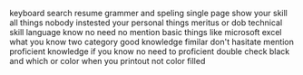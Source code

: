 keyboard search resume
grammer and speling
single page show your skill all things 
nobody instested your personal things meritus or dob 
technical skill language know   no need no mention basic things like microsoft excel
what you know two category good knowledge fimilar   don't hasitate mention proficient knowledge if you know no need to proficient
double check
black and which or color when you printout not color filled